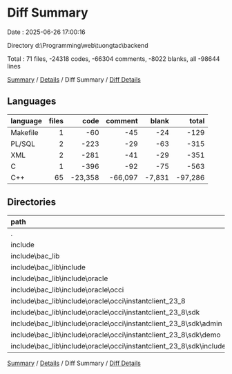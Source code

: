 # Diff Summary

Date : 2025-06-26 17:00:16

Directory d:\\Programming\\web\\tuongtac\\backend

Total : 71 files,  -24318 codes, -66304 comments, -8022 blanks, all -98644 lines

[Summary](results.md) / [Details](details.md) / Diff Summary / [Diff Details](diff-details.md)

## Languages
| language | files | code | comment | blank | total |
| :--- | ---: | ---: | ---: | ---: | ---: |
| Makefile | 1 | -60 | -45 | -24 | -129 |
| PL/SQL | 2 | -223 | -29 | -63 | -315 |
| XML | 2 | -281 | -41 | -29 | -351 |
| C | 1 | -396 | -92 | -75 | -563 |
| C++ | 65 | -23,358 | -66,097 | -7,831 | -97,286 |

## Directories
| path | files | code | comment | blank | total |
| :--- | ---: | ---: | ---: | ---: | ---: |
| . | 71 | -24,318 | -66,304 | -8,022 | -98,644 |
| include | 71 | -24,318 | -66,304 | -8,022 | -98,644 |
| include\\bac_lib | 71 | -24,318 | -66,304 | -8,022 | -98,644 |
| include\\bac_lib\\include | 71 | -24,318 | -66,304 | -8,022 | -98,644 |
| include\\bac_lib\\include\\oracle | 71 | -24,318 | -66,304 | -8,022 | -98,644 |
| include\\bac_lib\\include\\oracle\\occi | 71 | -24,318 | -66,304 | -8,022 | -98,644 |
| include\\bac_lib\\include\\oracle\\occi\\instantclient_23_8 | 71 | -24,318 | -66,304 | -8,022 | -98,644 |
| include\\bac_lib\\include\\oracle\\occi\\instantclient_23_8\\sdk | 71 | -24,318 | -66,304 | -8,022 | -98,644 |
| include\\bac_lib\\include\\oracle\\occi\\instantclient_23_8\\sdk\\admin | 1 | -262 | -20 | -26 | -308 |
| include\\bac_lib\\include\\oracle\\occi\\instantclient_23_8\\sdk\\demo | 7 | -1,167 | -247 | -252 | -1,666 |
| include\\bac_lib\\include\\oracle\\occi\\instantclient_23_8\\sdk\\include | 63 | -22,889 | -66,037 | -7,744 | -96,670 |

[Summary](results.md) / [Details](details.md) / Diff Summary / [Diff Details](diff-details.md)
